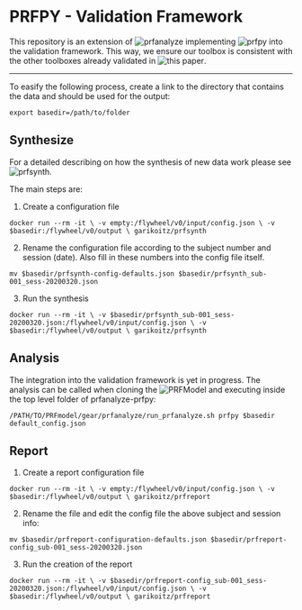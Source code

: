 # PRFPY - Validation Framework

This repository is an extension of ![prfanalyze](https://github.com/vistalab/PRFmodel) implementing ![prfpy](https://github.com/VU-Cog-Sci/prfpy) into the validation framework. This way, we ensure our toolbox is consistent with the other toolboxes already validated in ![this paper](https://journals.plos.org/ploscompbiol/article?id=10.1371/journal.pcbi.1007924).

---

To easify the following process, create a link to the directory that contains the data and should be used for the output:

``
export basedir=/path/to/folder
``

## Synthesize

For a detailed describing on how the synthesis of new data work please see ![prfsynth](https://github.com/vistalab/PRFmodel/wiki).

The main steps are:

1. Create a configuration file

``
docker run --rm -it \
        -v empty:/flywheel/v0/input/config.json \
        -v $basedir:/flywheel/v0/output \
        garikoitz/prfsynth
``

2. Rename the configuration file according to the subject number and session (date). Also fill in these numbers into the config file itself.

``
mv $basedir/prfsynth-config-defaults.json $basedir/prfsynth_sub-001_sess-20200320.json
``

3. Run the synthesis

``
docker run --rm -it \
        -v $basedir/prfsynth_sub-001_sess-20200320.json:/flywheel/v0/input/config.json \
        -v $basedir:/flywheel/v0/output \
           garikoitz/prfsynth
``

## Analysis

The integration into the validation framework is yet in progress. The analysis can be called when cloning the ![PRFModel](https://github.com/vistalab/PRFmodel) and executing inside the top level folder of prfanalyze-prfpy:

``
/PATH/TO/PRFmodel/gear/prfanalyze/run_prfanalyze.sh prfpy $basedir default_config.json
``

## Report

1. Create a report configuration file

``
docker run --rm -it \
        -v empty:/flywheel/v0/input/config.json \
        -v $basedir:/flywheel/v0/output \
        garikoitz/prfreport
``

2. Rename the file and edit the config file the above subject and session info:

``
mv $basedir/prfreport-configuration-defaults.json $basedir/prfreport-config_sub-001_sess-20200320.json
``

3. Run the creation of the report

``
docker run --rm -it \
        -v $basedir/prfreport-config_sub-001_sess-20200320.json:/flywheel/v0/input/config.json \
        -v $basedir:/flywheel/v0/output \
        garikoitz/prfreport
``

